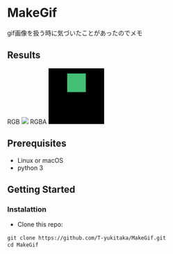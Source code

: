 # MakeGif

gif画像を扱う時に気づいたことがあったのでメモ

## Results
RGB
<img src='https://github.com/T-yukitaka/MakeGif/blob/master/resuts/RGB.gif' width=128>
RGBA
<img src='https://github.com/T-yukitaka/MakeGif/blob/master/resuts/RGBA.gif' width=128>


## Prerequisites
- Linux or macOS
- python 3

## Getting Started
### Instalattion
- Clone this repo:
```
git clone https://github.com/T-yukitaka/MakeGif.git
cd MakeGif
```

